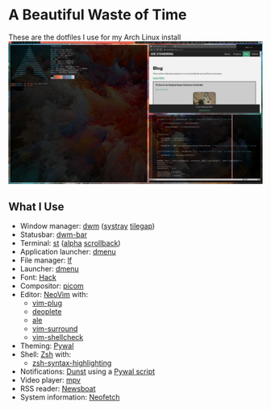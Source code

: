 # A Beautiful Waste of Time
These are the dotfiles I use for my Arch Linux install
![screenshot](sshot.png)
## What I Use
* Window manager: [dwm](https://dwm.suckless.org/) ([systray](https://dwm.suckless.org/patches/systray/) [tilegap](https://dwm.suckless.org/patches/tilegap/))
* Statusbar: [dwm-bar](https://github.com/joestandring/dwm-bar)
* Terminal: [st](https://st.suckless.org/) ([alpha](https://st.suckless.org/patches/alpha/) [scrollback](https://st.suckless.org/patches/scrollback/))
* Application launcher: [dmenu](https://dmenu.suckless.org/)
* File manager: [lf](https://github.com/gokcehan/lf)
* Launcher: [dmenu](https://tools.suckless.org/dmenu/)
* Font: [Hack](https://sourcefoundry.org/hack/)
* Compositor: [picom](https://github.com/yshui/picom)
* Editor: [NeoVim](https://neovim.io) with:
    * [vim-plug](https://github.com/junegunn/vim-plug)
    * [deoplete](https://github.com/Shougo/deoplete.nvim)
    * [ale](https://github.com/dense-analysis/ale)
    * [vim-surround](https://github.com/tpope/vim-surround)
    * [vim-shellcheck](https://github.com/itspriddle/vim-shellcheck)
* Theming: [Pywal](https://github.com/dylanaraps/pywal)
* Shell: [Zsh](https://sourceforge.net/projects/zsh/) with:
    * [zsh-syntax-highlighting](https://github.com/zsh-users/zsh-syntax-highlighting)
* Notifications: [Dunst](https://github.com/dunst-project/dunst) using a [Pywal script](https://github.com/GloverDonovan/dotfiles/blob/eff7623a9a2e9c7ccedb2c95a1730ac4d523ed9c/wal/.config/wal/templates/dunstrc)
* Video player: [mpv](https://github.com/mpv-player/mpv)
* RSS reader: [Newsboat](https://github.com/newsboat/newsboat)
* System information: [Neofetch](https://github.com/dylanaraps/neofetch)
